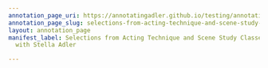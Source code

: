 ```yaml
---
annotation_page_uri: https://annotatingadler.github.io/testing/annotations/selections-from-acting-technique-and-scene-study-classes-and-interview-with-stella-adler-canvas-1-theory-and-technique.json
annotation_page_slug: selections-from-acting-technique-and-scene-study-classes-and-interview-with-stella-adler-canvas-1-theory-and-technique
layout: annotation_page
manifest_label: Selections from Acting Technique and Scene Study Classes, and Interview
  with Stella Adler

---
```


